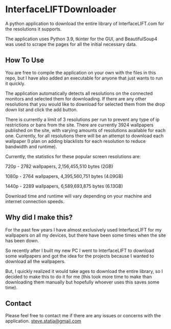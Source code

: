 # InterfaceLIFTDownloader
A python application to download the entire library of InterfaceLIFT.com for the resolutions it supports.

The application uses Python 3.9, tkinter for the GUI, and BeautifulSoup4 was used to scrape the pages for all the initial necessary data.  

## How To Use
You are free to compile the application on your own with the files in this repo, but I have also added an executable for anyone that just wants to run it quickly.

The application automatically detects all resolutions on the connected monitors and selected them for downloading. If there are any other resolutions that you would like to download for selected them from the drop down list and click the add button.

There is currently a limit of 3 resolutions per run to prevent any type of ip restrictions or bans from the site.
There are currently 3924 wallpapers published on the site, with varying amounts of resolutions available for each one. Currently, for all resolutions there will be an attempt to download each wallpaper (I plan on adding blacklists for each resolution to reduce bandwidth and runtime).

Currently, the statistics for these popular screen resolutions are:

720p - 2782 wallpapers, 2,156,455,510 bytes (2GB)

1080p - 2764 wallpapers, 4,395,560,751 bytes (4.09GB)

1440p - 2289 wallpapers, 6,589,693,875 bytes (6.13GB) 

Download time and runtime will vary depending on your machine and internet connection speeds.

## Why did I make this?
For the past few years I have almost exclusively used InterfaceLIFT for my wallpapers on all my devices, but there have been some times when the site has been down.

So recently after I built my new PC I went to InterfaceLIFT to download some wallpapers and got the idea for the projects because I wanted to download all the wallpapers. 

But, I quickly realized it would take ages to download the entire library, so I decided to make this to do it for me (this took more time to make than downloading them manually but hopefully whoever uses this saves some time).


## Contact
Please feel free to contact me if there are any issues or concerns with the application.
steve.statia@gmail.com
